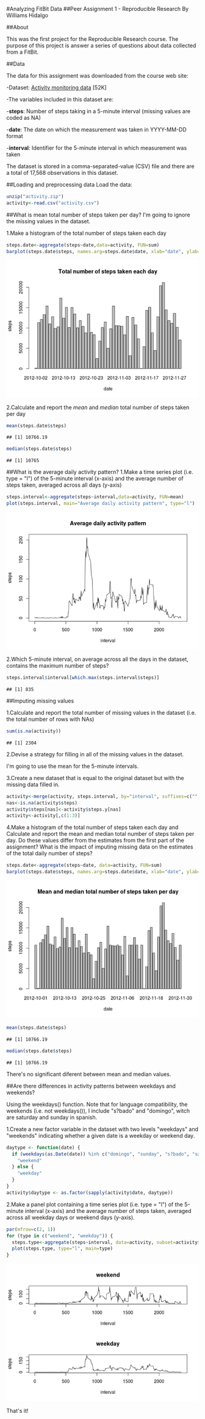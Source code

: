 #Analyzing FitBit Data
##Peer Assignment 1 - Reproducible Research
By Williams Hidalgo

##About

This was the first project for the Reproducible Research course. The purpose of this project is  answer a series of questions about data collected from a FitBit.

##Data

The data for this assignment was downloaded from the course web site:

-Dataset: [Activity monitoring data](https://d396qusza40orc.cloudfront.net/repdata%2Fdata%2Factivity.zip) [52K]

-The variables included in this dataset are:

-**steps**: Number of steps taking in a 5-minute interval (missing values are coded as NA)

-**date**: The date on which the measurement was taken in YYYY-MM-DD format

-**interval**: Identifier for the 5-minute interval in which measurement was taken

The dataset is stored in a comma-separated-value (CSV) file and there are a total of 17,568 observations in this dataset.

##Loading and preprocessing data
Load the data:

```r
unzip("activity.zip")
activity<-read.csv("activity.csv")
```

##What is mean total number of steps taken per day?
I'm going to ignore the missing values in the dataset.

1.Make a histogram of the total number of steps taken each day

```r
steps.date<-aggregate(steps~date,data=activity, FUN=sum)
barplot(steps.date$steps, names.arg=steps.date$date, xlab="date", ylab="steps", main="Total number of steps taken each day")
```

![](PA1_template_files/figure-html/unnamed-chunk-2-1.png) 

2.Calculate and report the *mean* and *median* total number of steps taken per day

```r
mean(steps.date$steps)
```

```
## [1] 10766.19
```

```r
median(steps.date$steps)
```

```
## [1] 10765
```

##What is the average daily activity pattern?
1.Make a time series plot (i.e. type = "l") of the 5-minute interval (x-axis) and the average number of steps taken, averaged across all days (y-axis)

```r
steps.interval<-aggregate(steps~interval,data=activity, FUN=mean)
plot(steps.interval, main="Average daily activity pattern", type="l")
```

![](PA1_template_files/figure-html/unnamed-chunk-4-1.png) 

2.Which 5-minute interval, on average across all the days in the dataset, contains the maximum number of steps?

```r
steps.interval$interval[which.max(steps.interval$steps)]
```

```
## [1] 835
```

##Imputing missing values

1.Calculate and report the total number of missing values in the dataset (i.e. the total number of rows with NAs)

```r
sum(is.na(activity))
```

```
## [1] 2304
```

2.Devise a strategy for filling in all of the missing values in the dataset.

I'm going to use the mean for the 5-minute intervals.

3.Create a new dataset that is equal to the original dataset but with the missing data filled in.

```r
activity<-merge(activity, steps.interval, by="interval", suffixes=c("", ".y"))
nas<-is.na(activity$steps)
activity$steps[nas]<-activity$steps.y[nas]
activity<-activity[,c(1:3)]
```

4.Make a histogram of the total number of steps taken each day and Calculate and report the mean and median total number of steps taken per day. Do these values differ from the estimates from the first part of the assignment? What is the impact of imputing missing data on the estimates of the total daily number of steps?

```r
steps.date<-aggregate(steps~date, data=activity, FUN=sum)
barplot(steps.date$steps, names.arg=steps.date$date, xlab="date", ylab="steps", main="Mean and median total number of steps taken per day")
```

![](PA1_template_files/figure-html/unnamed-chunk-8-1.png) 

```r
mean(steps.date$steps)
```

```
## [1] 10766.19
```

```r
median(steps.date$steps)
```

```
## [1] 10766.19
```

There's no significant diferent between mean and median values.

##Are there differences in activity patterns between weekdays and weekends?

Using the weekdays() function. Note that for language compatibility, the weekends (i.e. not weekdays()), I include "s?bado" and "domingo", witch are saturday and sunday in spanish.

1.Create a new factor variable in the dataset with two levels "weekdays" and "weekends" indicating whether a given date is a weekday or weekend day.

```r
daytype <- function(date) {
  if (weekdays(as.Date(date)) %in% c("domingo", "sunday", "s?bado", "saturday")) {
    "weekend"
  } else {
    "weekday"
  }
}
activity$daytype <- as.factor(sapply(activity$date, daytype))
```

2.Make a panel plot containing a time series plot (i.e. type = "l") of the 5-minute interval (x-axis) and the average number of steps taken, averaged across all weekday days or weekend days (y-axis).

```r
par(mfrow=c(2, 1))
for (type in c("weekend", "weekday")) {
  steps.type<-aggregate(steps~interval, data=activity, subset=activity$daytype==type, FUN=mean)
  plot(steps.type, type="l", main=type)
}
```

![](PA1_template_files/figure-html/unnamed-chunk-10-1.png) 

That's it!
